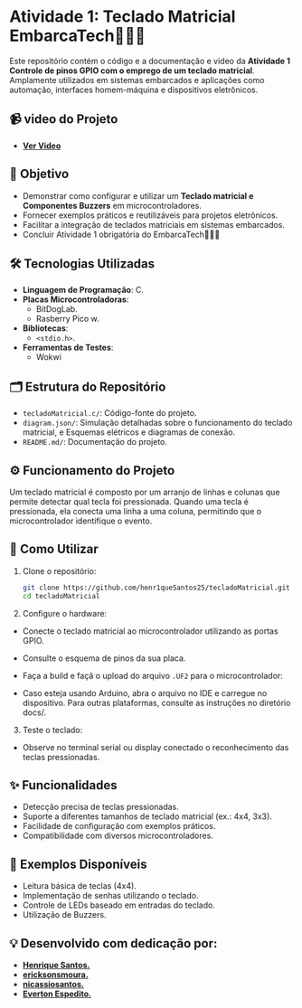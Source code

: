 # Atividade 1: Teclado Matricial EmbarcaTech👨🏻‍💻

Este repositório contém o código e a documentação e video da **Atividade 1 Controle de pinos GPIO com o
emprego de um teclado matricial**. Amplamente utilizados em sistemas embarcados e aplicações como automação, interfaces homem-máquina e dispositivos eletrônicos.
## 📹 video do Projeto
- **[Ver Video]()**

## 🎯 Objetivo

- Demonstrar como configurar e utilizar um **Teclado matricial e Componentes Buzzers** em microcontroladores.
- Fornecer exemplos práticos e reutilizáveis para projetos eletrônicos.
- Facilitar a integração de teclados matriciais em sistemas embarcados.
- Concluir Atividade 1 obrigatória do EmbarcaTech👨🏻‍💻

## 🛠️ Tecnologias Utilizadas

- **Linguagem de Programação**: C.
- **Placas Microcontroladoras**:
  - BitDogLab.
  - Rasberry Pico w.
- **Bibliotecas**:
  - `<stdio.h>`.
- **Ferramentas de Testes**:
  - Wokwi

## 🗂️ Estrutura do Repositório

- `tecladoMatricial.c/`: Código-fonte do projeto.
- `diagram.json/`: Simulação detalhadas sobre o funcionamento do teclado matricial, e Esquemas elétricos e diagramas de conexão.
- `README.md/`: Documentação do projeto.

## ⚙️ Funcionamento do Projeto

Um teclado matricial é composto por um arranjo de linhas e colunas que permite detectar qual tecla foi pressionada. Quando uma tecla é pressionada, ela conecta uma linha a uma coluna, permitindo que o microcontrolador identifique o evento.


## 🚀 Como Utilizar

1. Clone o repositório:
   ```bash
   git clone https://github.com/henr1queSantos25/tecladoMatricial.git
   cd tecladoMatricial
2. Configure o hardware:
-  Conecte o teclado matricial ao microcontrolador utilizando as portas GPIO.
- Consulte o esquema de pinos da sua placa.
- Faça a build e façã o upload do arquivo `.UF2` para o microcontrolador:

- Caso esteja usando Arduino, abra o arquivo no IDE e carregue no dispositivo.
Para outras plataformas, consulte as instruções no diretório docs/.

3. Teste o teclado:
- Observe no terminal serial ou display conectado o reconhecimento das teclas pressionadas.

## ✨ Funcionalidades

- Detecção precisa de teclas pressionadas.
- Suporte a diferentes tamanhos de teclado matricial (ex.: 4x4, 3x3).
- Facilidade de configuração com exemplos práticos.
- Compatibilidade com diversos microcontroladores.
## 🔧 Exemplos Disponíveis
- Leitura básica de teclas (4x4).
- Implementação de senhas utilizando o teclado.
- Controle de LEDs baseado em entradas do teclado.
- Utilização de Buzzers.


## 💡 Desenvolvido com dedicação por:
- **[Henrique Santos.](https://github.com/henr1queSantos25)**
- **[ericksonsmoura.](https://github.com/ericksonsmoura)**
- **[nicassiosantos.](https://github.com/nicassiosantos)**
- **[Everton Espedito.](https://github.com/EvertonEspedito)**

